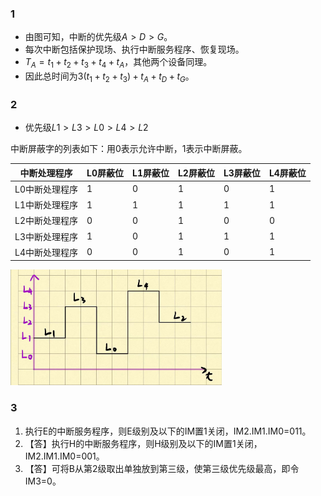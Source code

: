 ### 1

- 由图可知，中断的优先级$A > D > G$。
- 每次中断包括保护现场、执行中断服务程序、恢复现场。
- $T_A = t_1 + t_2 + t_3 + t_4 + t_A$，其他两个设备同理。
- 因此总时间为$3(t_1 + t_2 + t_3) + t_A + t_D + t_G$。

### 2

- 优先级$L1 > L3 > L0 > L4 > L2$

中断屏蔽字的列表如下：用0表示允许中断，1表示中断屏蔽。

| 中断处理程序   | L0屏蔽位 | L1屏蔽位 | L2屏蔽位 | L3屏蔽位 | L4屏蔽位 |
| -------------- | -------- | -------- | -------- | -------- | -------- |
| L0中断处理程序 | 1        | 0        | 1        | 0        | 1        |
| L1中断处理程序 | 1        | 1        | 1        | 1        | 1        |
| L2中断处理程序 | 0        | 0        | 1        | 0        | 0        |
| L3中断处理程序 | 1        | 0        | 1        | 1        | 1        |
| L4中断处理程序 | 0        | 0        | 1        | 0        | 1        |

<img src="https://raw.githubusercontent.com/CorneliaStreet1/NewPicBed0/master/202206120059201.png" alt="image-20220612005951956" style="zoom: 33%;" />

### 3

1. 执行E的中断服务程序，则E级别及以下的IM置1关闭，IM2.IM1.IM0=011。
2. 【答】执行H的中断服务程序，则H级别及以下的IM置1关闭，IM2.IM1.IM0=001。
3. 【答】可将B从第2级取出单独放到第三级，使第三级优先级最高，即令IM3=0。